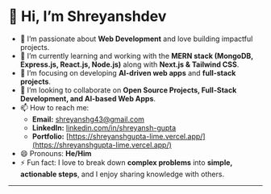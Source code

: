 # 👋 Hi, I’m Shreyanshdev

- 👀 I’m passionate about **Web Development** and love building impactful projects.
- 🌱 I’m currently learning and working with the **MERN stack (MongoDB, Express.js, React.js, Node.js)** along with **Next.js & Tailwind CSS**.
- 💼 I’m focusing on developing **AI-driven web apps** and **full-stack projects**.
- 🤝 I’m looking to collaborate on **Open Source Projects, Full-Stack Development, and AI-based Web Apps**.
- 📫 How to reach me:  
  - **Email:** shreyanshg43@gmail.com  
  - **LinkedIn:** [linkedin.com/in/shreyansh-gupta]((https://www.linkedin.com/in/shreyansh-gupta-680025276/))  
  - **Portfolio:** [https://shreyanshgupta-lime.vercel.app/](https://shreyanshgupta-lime.vercel.app/)
- 😄 Pronouns: **He/Him**
- ⚡ Fun fact: I love to break down **complex problems** into **simple, actionable steps**, and I enjoy sharing knowledge with others.

---

<!---
Shreyanshdev/Shreyanshdev is a ✨ special ✨ repository because its `README.md` (this file) appears on your GitHub profile.
You can click the Preview link to take a look at your changes.
--->
